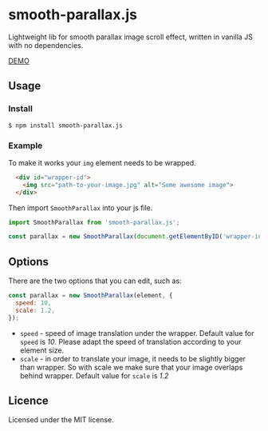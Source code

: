 # smooth-parallax.js

Lightweight lib for smooth parallax image scroll effect, written in vanilla JS with no dependencies.

[DEMO](https://codepen.io/choogoor/pen/rNVKdrd)

## Usage

### Install
```console
$ npm install smooth-parallax.js
```

### Example
To make it works your `img` element needs to be wrapped.

```html
  <div id="wrapper-id">
    <img src="path-to-your-image.jpg" alt="Some awesome image">
  </div>
```

Then import `SmoothParallax` into your js file.

```js
import SmoothParallax from 'smooth-parallax.js';

const parallax = new SmoothParallax(document.getElementByID('wrapper-id'));

```

## Options

There are the two options that you can edit, such as:

```js
const parallax = new SmoothParallax(element, {
  speed: 10,
  scale: 1.2,
});

```

- `speed` - speed of image translation under the wrapper. Default value for `speed` is *10*. Please adapt the speed of translation according to your element size.
- `scale` - in order to translate your image, it needs to be slightly bigger than wrapper. So with scale we make sure that your image overlaps behind wrapper. Default value for `scale` is *1.2*

## Licence

Licensed under the MIT license.
